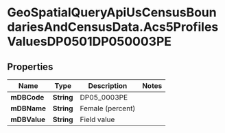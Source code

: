 # GeoSpatialQueryApiUsCensusBoundariesAndCensusData.Acs5ProfilesValuesDP0501DP050003PE

## Properties

Name | Type | Description | Notes
------------ | ------------- | ------------- | -------------
**mDBCode** | **String** | DP05_0003PE | 
**mDBName** | **String** | Female (percent) | 
**mDBValue** | **String** | Field value | 


